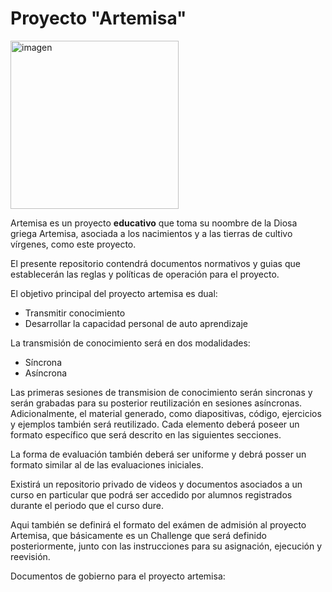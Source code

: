 # Proyecto "Artemisa"

<img width="269" alt="imagen" src="https://user-images.githubusercontent.com/17259655/204031958-b4bc049e-a1fc-470f-9850-18c6a35bb146.png">


Artemisa es un proyecto **educativo** que toma su noombre de la Diosa griega Artemisa, asociada a los nacimientos y a las tierras de cultivo vírgenes, como este proyecto.

El presente repositorio contendrá documentos normativos y guias que establecerán las reglas y políticas de operación para el proyecto.

El objetivo principal del proyecto artemisa es dual:
- Transmitir conocimiento
- Desarrollar la capacidad personal de auto aprendizaje

La transmisión de conocimiento será en dos modalidades:
- Síncrona
- Asíncrona

Las primeras sesiones de transmision de conocimiento serán sincronas y serán grabadas para su posterior reutilización en sesiones asíncronas. Adicionalmente, el material generado, como diapositivas, código, ejercicios y ejemplos también será reutilizado. Cada elemento deberá poseer un formato específico que será descrito en las siguientes secciones.

La forma de evaluación también deberá ser uniforme y debrá posser un formato similar al de las evaluaciones iniciales.

Existirá un repositorio privado de videos y documentos asociados a un curso en particular que podrá ser accedido por alumnos registrados durante el periodo que el curso dure.

Aqui también se definirá el formato del exámen de admisión al proyecto Artemisa, que básicamente es un Challenge que será definido posteriormente, junto con las instrucciones para su asignación, ejecución y reevisión.


Documentos de gobierno para el proyecto artemisa:

